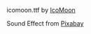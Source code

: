 icomoon.ttf by <a href="https://icomoon.io">IcoMoon</a>

Sound Effect from <a href="https://pixabay.com/?utm_source=link-attribution&utm_medium=referral&utm_campaign=music&utm_content=14612">Pixabay</a>

